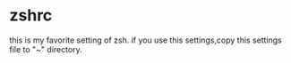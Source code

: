 zshrc
=====
this is my favorite setting of zsh.
if you use this settings,copy this settings file to "~" directory.  
